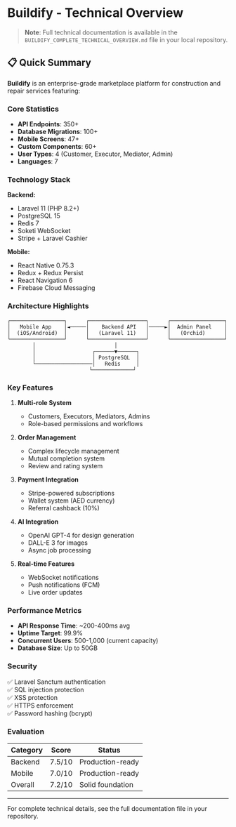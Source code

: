 # Buildify - Technical Overview

> **Note**: Full technical documentation is available in the `BUILDIFY_COMPLETE_TECHNICAL_OVERVIEW.md` file in your local repository.

## 📋 Quick Summary

**Buildify** is an enterprise-grade marketplace platform for construction and repair services featuring:

### Core Statistics
- **API Endpoints**: 350+
- **Database Migrations**: 100+
- **Mobile Screens**: 47+
- **Custom Components**: 60+
- **User Types**: 4 (Customer, Executor, Mediator, Admin)
- **Languages**: 7

### Technology Stack

**Backend:**
- Laravel 11 (PHP 8.2+)
- PostgreSQL 15
- Redis 7
- Soketi WebSocket
- Stripe + Laravel Cashier

**Mobile:**
- React Native 0.75.3
- Redux + Redux Persist
- React Navigation 6
- Firebase Cloud Messaging

### Architecture Highlights

```
┌─────────────────┐      ┌──────────────────┐      ┌─────────────────┐
│   Mobile App    │◄─────│    Backend API   │─────►│  Admin Panel    │
│  (iOS/Android)  │      │   (Laravel 11)   │      │   (Orchid)      │
└─────────────────┘      └──────────────────┘      └─────────────────┘
        │                         │
        │                  ┌──────▼──────┐
        │                  │ PostgreSQL  │
        └──────────────────│   Redis     │
                          └─────────────┘
```

### Key Features

1. **Multi-role System**
   - Customers, Executors, Mediators, Admins
   - Role-based permissions and workflows

2. **Order Management**
   - Complex lifecycle management
   - Mutual completion system
   - Review and rating system

3. **Payment Integration**
   - Stripe-powered subscriptions
   - Wallet system (AED currency)
   - Referral cashback (10%)

4. **AI Integration**
   - OpenAI GPT-4 for design generation
   - DALL-E 3 for images
   - Async job processing

5. **Real-time Features**
   - WebSocket notifications
   - Push notifications (FCM)
   - Live order updates

### Performance Metrics

- **API Response Time**: ~200-400ms avg
- **Uptime Target**: 99.9%
- **Concurrent Users**: 500-1,000 (current capacity)
- **Database Size**: Up to 50GB

### Security

✅ Laravel Sanctum authentication  
✅ SQL injection protection  
✅ XSS protection  
✅ HTTPS enforcement  
✅ Password hashing (bcrypt)

### Evaluation

| Category | Score | Status |
|----------|-------|--------|
| Backend | 7.5/10 | Production-ready |
| Mobile | 7.0/10 | Production-ready |
| Overall | 7.2/10 | Solid foundation |

---

For complete technical details, see the full documentation file in your repository.
